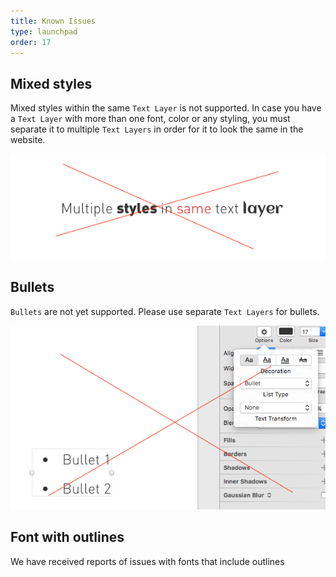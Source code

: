 ```yaml
---
title: Known Issues
type: launchpad
order: 17
---
```


## Mixed styles

Mixed styles within the same `Text Layer` is not supported.
In case you have a `Text Layer` with more than one font, color or any styling, you must separate it to multiple `Text Layers` in order for it to look the same in the website.

![](/images/launchpad/mixed-styles.png)

## Bullets

`Bullets` are not yet supported. Please use separate `Text Layers` for bullets.

![](/images/launchpad/bullets.png)

## Font with outlines

We have received reports of issues with fonts that include outlines
